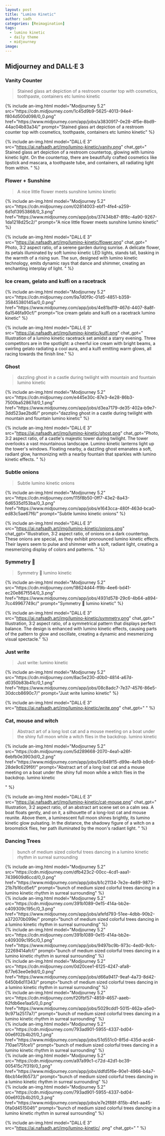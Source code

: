 ```yaml
---
layout: post
title: "Lumino Kinetic"
author: sadh
categories: [Reimagination]
tags:
  - lumino kinetic
  - daily theme
  - midjourney
image:
---
```


## Midjourney and DALL·E 3

### Vanity Counter

> Stained glass art depiction of a restroom counter top with cosmetics, toothpaste, containers etc lumino kinetic

<div class="row row-cols-1 row-cols-md-2">
{% include an-img.html model="Modjourney 5.2"
src="https://cdn.midjourney.com/1c45d9b9-5625-4013-94e4-f804d500d098/0_0.png"
href="https://www.midjourney.com/app/jobs/a3830917-0e28-4f5e-8bd9-44ac04b83a34/"
prompt="Stained glass art depiction of a restroom counter top with cosmetics, toothpaste, containers etc lumino kinetic"
%}

{% include an-img.html model="DALL·E 3"
src="https://ai.nafsadh.art/img/lumino-kinetic/vanity.png"
chat_gpt="
Stained glass art depiction of a restroom countertop, glowing with lumino kinetic light. On the countertop, there are beautifully crafted cosmetics like lipstick and mascara, a toothpaste tube, and containers, all radiating light from within.
" %}

</div>

### Flower + Sunshine

> A nice little flower meets sunshine lumino kinetic

<div class="row row-cols-1 row-cols-md-2">
{% include an-img.html model="Modjourney 5.2"
src="https://cdn.midjourney.com/02814003-ebf1-4fe4-a259-6d1d13953868/0_3.png"
href="https://www.midjourney.com/app/jobs/37434b87-8f8c-4a90-9267-1da1218d25c2/"
prompt="A nice little flower meets sunshine lumino kinetic"
%}

{% include an-img.html model="DALL·E 3"
src="https://ai.nafsadh.art/img/lumino-kinetic/flower.png"
chat_gpt="
Photo, 3:2 aspect ratio, of a serene garden during sunrise. A delicate flower, its petals illuminated by soft lumino kinetic LED lights, stands tall, basking in the warmth of a rising sun. The sun, designed with lumino kinetic technology, emits dynamic rays that dance and shimmer, creating an enchanting interplay of light.
" %}

</div>

### Ice cream, gelato and kulfi on a racetrack

<div class="row row-cols-1 row-cols-md-2">
{% include an-img.html model="Modjourney 5.2"
src="https://cdn.midjourney.com/9a7d0f9c-01d5-4851-b359-35845380145a/0_0.png"
href="https://www.midjourney.com/app/jobs/4e81bd19-467d-4407-8a8f-6a1546fa90cf/"
prompt="Ice cream gelato and kulfi on a racetrack lumino kinetic"
%}

{% include an-img.html model="DALL·E 3"
src="https://ai.nafsadh.art/img/lumino-kinetic/kulfi.png"
chat_gpt="
Illustration of a lumino kinetic racetrack set amidst a starry evening. Three competitors are in the spotlight: a cheerful ice cream with bright beams, a swirling gelato radiating a cool aura, and a kulfi emitting warm glows, all racing towards the finish line." %}

</div>

### Ghost

> dazzling ghost in a castle during twilight with mountain and fountain lumino kinetic

<div class="row row-cols-1 row-cols-md-2">
{% include an-img.html model="Modjourney 5.2"
src="https://cdn.midjourney.com/e445e30c-87e3-4e28-86b3-7500ba52867d/0_1.png"
href="https://www.midjourney.com/app/jobs/d3ea7179-de35-402a-b9e7-3dd523ae2bd6/"
prompt="dazzling ghost in a castle during twilight with mountain and fountain lumino kinetic"
%}

{% include an-img.html model="DALL·E 3"
src="https://ai.nafsadh.art/img/lumino-kinetic/ghost.png"
chat_gpt="Photo, 3:2 aspect ratio, of a castle's majestic tower during twilight. The tower overlooks a vast mountainous landscape. Lumino kinetic lanterns light up the tower's windows. Floating nearby, a dazzling ghost emanates a soft, radiant glow, harmonizing with a nearby fountain that sparkles with lumino kinetic effects.
" %}

</div>

### Subtle onions

> Subtle lumino kinetic onions

<div class="row row-cols-1 row-cols-md-2">
{% include an-img.html model="Modjourney 5.2"
src="https://cdn.midjourney.com/115f8b50-0ff7-43e2-8a43-6d6535d153ba/0_3.png"
href="https://www.midjourney.com/app/jobs/e1643cca-480f-463d-bca0-ed83c5ae67f6/"
prompt="Subtle lumino kinetic onions"
%}

{% include an-img.html model="DALL·E 3"
src="https://ai.nafsadh.art/img/lumino-kinetic/onions.png"
chat_gpt="Illustration, 3:2 aspect ratio, of onions on a dark countertop. These onions are special, as they exhibit pronounced lumino kinetic effects. Their layers seem to pulse and shimmer with a soft, radiant light, creating a mesmerizing display of colors and patterns.
" %}

</div>

### Symmetry 🥸

> Symmetry 🥸 lumino kinetic

<div class="row row-cols-1 row-cols-md-2">
{% include an-img.html model="Modjourney 5.2"
src="https://cdn.midjourney.com/18624d44-ff9b-4ee6-bd41-ec20e867f554/0_3.png"
href="https://www.midjourney.com/app/jobs/4931d578-29c6-4b64-a894-7cc49967749c/"
prompt="Symmetry 🥸 lumino kinetic"
%}

{% include an-img.html model="DALL·E 3"
src="https://ai.nafsadh.art/img/lumino-kinetic/symmetry.png"
chat_gpt="
Illustration, 3:2 aspect ratio, of a symmetrical pattern that displays perfect balance. The design is enhanced with lumino kinetic effects, causing parts of the pattern to glow and oscillate, creating a dynamic and mesmerizing visual spectacle." %}

</div>

### Just write

> Just write: lumino kinetic

<div class="row row-cols-1 row-cols-md-2">
{% include an-img.html model="Modjourney 5.2"
src="https://cdn.midjourney.com/8ac5e230-d0b0-4814-a67d-d0350b83b41c/0_1.png"
href="https://www.midjourney.com/app/jobs/08c8adc7-7e37-4576-86e5-30dccb8690c7/"
prompt="Just write lumino kinetic"
%}

{% include an-img.html model="DALL·E 3"
src="https://ai.nafsadh.art/img/lumino-kinetic/write.png"
chat_gpt="
" %}

</div>

### Cat, mouse and witch

> Abstract art of a long lost cat and a mouse meeting on a boat under the shiny full moon while a witch flies in the backdrop. lumino kinetic

<div class="row row-cols-1 row-cols-md-2">
{% include an-img.html model="Modjourney 5.2"
src="https://cdn.midjourney.com/5d289668-2070-4ea1-a26f-6ebfb0e3903d/0_2.png"
href="https://www.midjourney.com/app/jobs/0c848f15-d99e-4e19-b9c6-28de9c629f6f/"
prompt="Abstract art of a long lost cat and a mouse meeting on a boat under the shiny full moon while a witch flies in the backdrop. lumino kinetic

"
%}

{% include an-img.html model="DALL·E 3"
src="https://ai.nafsadh.art/img/lumino-kinetic/cat-mouse.png"
chat_gpt="
Illustration, 3:2 aspect ratio, of an abstract art scene set on a calm sea. A boat floats gently, and on it, a silhouette of a long-lost cat and mouse reunite. Above them, a luminescent full moon shines brightly, its lumino kinetic glow pulsating. In the distance, the shadowy figure of a witch on a broomstick flies, her path illuminated by the moon's radiant light.
" %}

</div>

### Dancing Trees

> bunch of medium sized colorful trees dancing in a lumino kinetic rhythm in surreal surrounding

<div class="row row-cols-1 row-cols-md-2">
{% include an-img.html model="Modjourney 5.2"
src="https://cdn.midjourney.com/dfb423c2-00cc-4cd1-aaa1-7439609d6ccd/0_0.png"
href="https://www.midjourney.com/app/jobs/b1c21134-7e2e-4e89-9873-21b7b16cd5ef/"
prompt="bunch of medium sized colorful trees dancing in a lumino kinetic rhythm in surreal surrounding"
%}
<div class="row row-cols-1 row-cols-md-2">
{% include an-img.html model="Modjourney 5.2"
src="https://cdn.midjourney.com/391b1089-0e15-414a-bb2e-c409309c195c/0_3.png"
href="https://www.midjourney.com/app/jobs/afefd793-51ee-4dbb-90b2-a372070b099e/"
prompt="bunch of medium sized colorful trees dancing in a lumino kinetic rhythm in surreal surrounding"
%}
<div class="row row-cols-1 row-cols-md-2">
{% include an-img.html model="Modjourney 5.2"
src="https://cdn.midjourney.com/391b1089-0e15-414a-bb2e-c409309c195c/0_1.png"
href="https://www.midjourney.com/app/jobs/9497bc9b-973c-4ed0-9cfc-22269414afcf/"
prompt="bunch of medium sized colorful trees dancing in a lumino kinetic rhythm in surreal surrounding"
%}
<div class="row row-cols-1 row-cols-md-2">
{% include an-img.html model="Modjourney 5.2"
src="https://cdn.midjourney.com/0d20cee1-6125-4247-afa8-677e63ee0e9d/0_0.png"
href="https://www.midjourney.com/app/jobs/d66a9417-9eaf-4a73-8d42-6450b6d11343/"
prompt="bunch of medium sized colorful trees dancing in a lumino kinetic rhythm in surreal surrounding"
%}
<div class="row row-cols-1 row-cols-md-2">
{% include an-img.html model="Modjourney 5.2"
src="https://cdn.midjourney.com/f20fbf57-4859-4657-aaeb-62fdb6ee1aa5/0_0.png"
href="https://www.midjourney.com/app/jobs/5029cdd1-5015-462a-a5e0-9c971a2517a7/"
prompt="bunch of medium sized colorful trees dancing in a lumino kinetic rhythm in surreal surrounding"
%}
<div class="row row-cols-1 row-cols-md-2">
{% include an-img.html model="Modjourney 5.2"
src="https://cdn.midjourney.com/793ad901-5955-4337-bd04-00e6f02b4b2f/0_1.png"
href="https://www.midjourney.com/app/jobs/51d551c0-8f5d-435d-acd4-710ae175fce1/"
prompt="bunch of medium sized colorful trees dancing in a lumino kinetic rhythm in surreal surrounding"
%}
<div class="row row-cols-1 row-cols-md-2">
{% include an-img.html model="Modjourney 5.2"
src="https://cdn.midjourney.com/a97a99c1-c72d-42d1-bc39-005415c7f319/0_1.png"
href="https://www.midjourney.com/app/jobs/ddfd5f6e-90e1-4966-b4a7-6bcb14e9b573/"
prompt="bunch of medium sized colorful trees dancing in a lumino kinetic rhythm in surreal surrounding"
%}
<div class="row row-cols-1 row-cols-md-2">
{% include an-img.html model="Modjourney 5.2"
src="https://cdn.midjourney.com/793ad901-5955-4337-bd04-00e6f02b4b2f/0_3.png"
href="https://www.midjourney.com/app/jobs/e7e2f88f-815b-4fe1-aa45-0fa0d451504f/"
prompt="bunch of medium sized colorful trees dancing in a lumino kinetic rhythm in surreal surrounding"
%}

{% include an-img.html model="DALL·E 3"
src="https://ai.nafsadh.art/img/lumino-kinetic/ .png"
chat_gpt="
" %}

</div>
